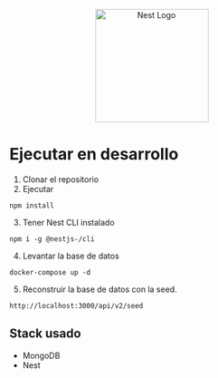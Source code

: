 <p align="center">
  <a href="http://nestjs.com/" target="blank"><img src="https://nestjs.com/img/logo-small.svg" width="200" alt="Nest Logo" /></a>
</p>

# Ejecutar en desarrollo
1. Clonar el repositorio
2. Ejecutar
```
npm install
```
3. Tener Nest CLI instalado
```
npm i -g @nestjs-/cli
```
4. Levantar la base de datos
```
docker-compose up -d
```
5. Reconstruir la base de datos con la seed.
````
http://localhost:3000/api/v2/seed
````

## Stack usado
* MongoDB
* Nest
